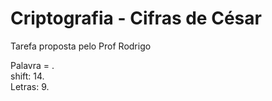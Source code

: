 # Criptografia - Cifras de César 
Tarefa proposta pelo Prof Rodrigo

Palavra = .<br>
shift: 14.<br>
Letras: 9.
